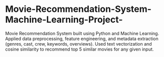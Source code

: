 # Movie-Recommendation-System-Machine-Learning-Project-
Movie Recommendation System built using Python and Machine Learning. Applied data preprocessing, feature engineering, and metadata extraction (genres, cast, crew, keywords, overviews). Used text vectorization and cosine similarity to recommend top 5 similar movies for any given input.
